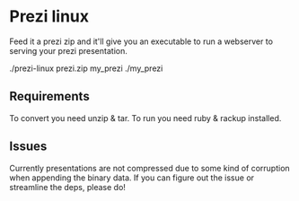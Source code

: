 # Prezi linux

Feed it a prezi zip and it'll give you an executable to run a webserver to serving your prezi presentation.

./prezi-linux prezi.zip my_prezi
./my_prezi

## Requirements

To convert you need unzip & tar.
To run you need ruby & rackup installed.

## Issues

Currently presentations are not compressed due to some kind of corruption when appending the binary data. If you can figure out the issue or streamline the deps, please do!
